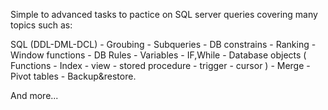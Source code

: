 Simple to advanced tasks to pactice on SQL server queries covering many topics such as:

SQL (DDL-DML-DCL) - Groubing - Subqueries - DB constrains - Ranking - Window functions - DB Rules - Variables - IF,While - Database objects ( Functions - Index - view - stored procedure - trigger - cursor ) - Merge - Pivot tables - Backup&restore.

And more...
